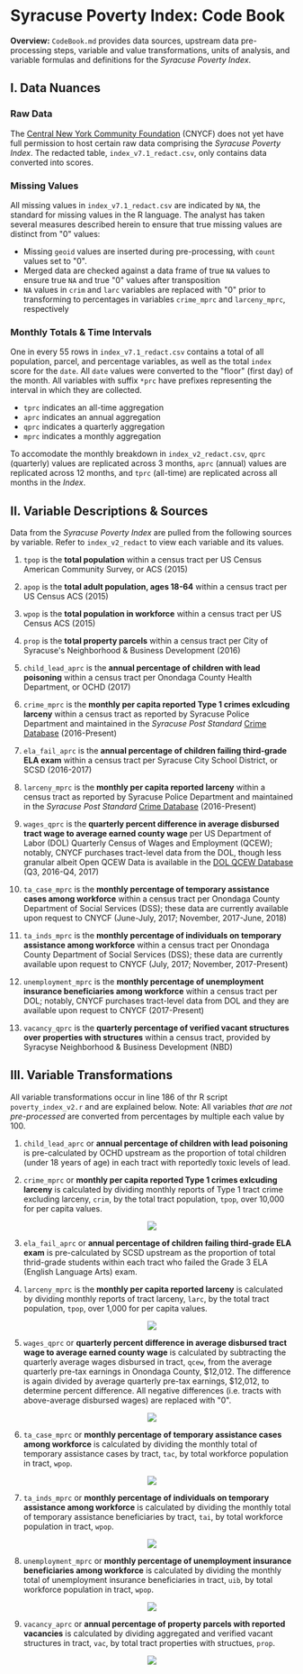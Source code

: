 # Syracuse Poverty Index: Code Book

**Overview:** `CodeBook.md` provides data sources, upstream data pre-processing steps, variable and value transformations, units of analysis, and variable formulas and definitions for the *Syracuse Poverty Index*. 

## I. Data Nuances

### Raw Data

The [Central New York Community Foundation](https://cnycf.org/) (CNYCF) does not yet have full permission to host certain raw data comprising the *Syracuse Poverty Index*. The redacted table, `index_v7.1_redact.csv`, only contains data converted into scores.

### Missing Values

All missing values in `index_v7.1_redact.csv` are indicated by `NA`, the standard for missing values in the R language. The analyst has taken several measures described herein to ensure that true missing values are distinct from "0" values:

* Missing `geoid` values are inserted during pre-processing, with `count` values set to "0".
* Merged data are checked against a data frame of true `NA` values to ensure true `NA` and true "0" values after transposition
* `NA` values in `crim` and `larc` variables are replaced with "0" prior to transforming to percentages in variables `crime_mprc` and `larceny_mprc`, respectively

### Monthly Totals & Time Intervals

One in every 55 rows in `index_v7.1_redact.csv` contains a total of all population, parcel, and percentage variables, as well as the total `index` score for the `date`. All `date` values were converted to the "floor" (first day) of the month. All variables with suffix `*prc` have prefixes representing the interval in which they are collected.

* `tprc` indicates an all-time aggregation
* `aprc` indicates an annual aggregation
* `qprc` indicates a quarterly aggregation
* `mprc` indicates a monthly aggregation

To accomodate the monthly breakdown in `index_v2_redact.csv`, `qprc` (quarterly) values are replicated across 3 months, `aprc` (annual) values are replicated across 12 months, and `tprc` (all-time) are replicated across all months in the *Index*.

## II. Variable Descriptions & Sources

Data from the *Syracuse Poverty Index* are pulled from the following sources by variable. Refer to `index_v2_redact` to view each variable and its values.

1. `tpop` is the **total population** within a census tract per US Census American Community Survey, or ACS (2015)

2. `apop` is the **total adult population, ages 18-64** within a census tract per US Census ACS (2015)

3. `wpop` is the **total population in workforce** within a census tract per US Census ACS (2015)

4. `prop` is the **total property parcels** within a census tract per City of Syracuse's Neighborhood & Business Development (2016)

5. `child_lead_aprc` is the **annual percentage of children with lead poisoning** within a census tract per Onondaga County Health Department, or OCHD (2017)

6. `crime_mprc` is the **monthly per capita reported Type 1 crimes exlcuding larceny** within a census tract as reported by Syracuse Police Department and maintained in the *Syracuse Post Standard* [Crime Database](https://www.syracuse.com/crime/index.ssf/page/police_reports.html) (2016-Present)

7. `ela_fail_aprc` is the **annual percentage of children failing third-grade ELA exam** within a census tract per Syracuse City School District, or SCSD (2016-2017)

8. `larceny_mprc` is the **monthly per capita reported larceny** within a census tract as reported by Syracuse Police Department and maintained in the *Syracuse Post Standard* [Crime Database](https://www.syracuse.com/crime/index.ssf/page/police_reports.html) (2016-Present)

9. `wages_qprc` is the **quarterly percent difference in average disbursed tract wage to average earned county wage** per US Department of Labor (DOL) Quarterly Census of Wages and Employment (QCEW); notably, CNYCF purchases tract-level data from the DOL, though less granular albeit Open QCEW Data is available in the [DOL QCEW Database](https://www.bls.gov/cew/) (Q3, 2016-Q4, 2017)

10. `ta_case_mprc` is the **monthly percentage of temporary assistance cases among workforce** within a census tract per Onondaga County Department of Social Services (DSS); these data are currently available upon request to CNYCF (June-July, 2017; November, 2017-June, 2018)

11. `ta_inds_mprc` is the **monthly percentage of individuals on temporary assistance among workforce** within a census tract per Onondaga County Department of Social Services (DSS); these data are currently available upon request to CNYCF (July, 2017; November, 2017-Present)

12. `unemployment_mprc` is the **monthly percentage of unemployment insurance beneficiaries among workforce** within a census tract per DOL; notably, CNYCF purchases tract-level data from DOL and they are available upon request to CNYCF (2017-Present)

13. `vacancy_qprc` is the **quarterly percentage of verified vacant structures over properties with structures** within a census tract, provided by Syracyse Neighborhood & Business Development (NBD)

## III. Variable Transformations

All variable transformations occur in line 186 of thr R script `poverty_index_v2.r` and are explained below. Note: All variables *that are not pre-processed* are converted from percentages by multiple each value by 100.

1. `child_lead_aprc` or **annual percentage of children with lead poisoning** is pre-calculated by OCHD upstream as the proportion of total children (under 18 years of age) in each tract with reportedly toxic levels of lead.

2. `crime_mprc` or **monthly per capita reported Type 1 crimes exlcuding larceny** is calculated by dividing monthly reports of Type 1 tract crime excluding larceny, `crim`, by the total tract population, `tpop`, over 10,000 for per capita values.
 
<p align="center">
  <img src="https://latex.codecogs.com/gif.latex?%5Cfrac%7Bmonthly%5C%3B%20tract%5C%3B%20crime%7D%7B%28%5C%3A%20tract%20%5C%3A%20population%5C%3A%20/%20%5C%3A%201%2C000%5C%3A%20%29%7D" />
</p>

3. `ela_fail_aprc` or **annual percentage of children failing third-grade ELA exam** is pre-calculated by SCSD upstream as the proportion of total thrid-grade students within each tract who failed the Grade 3 ELA (English Language Arts) exam.

4. `larceny_mprc` is the **monthly per capita reported larceny** is calculated by dividing monthly reports of tract larceny, `larc`, by the total tract population, `tpop`, over 1,000 for per capita values.

<p align="center">
  <img src="https://latex.codecogs.com/gif.latex?%5Cfrac%7Bmonthly%5C%3B%20tract%5C%3B%20larceny%7D%7B%28%5C%3A%20tract%20%5C%3A%20population%5C%3A%20/%20%5C%3A%201%2C000%5C%3A%20%29%7D" />
</p>

5. `wages_qprc` or **quarterly percent difference in average disbursed tract wage to average earned county wage** is calculated by subtracting the quarterly average wages disbursed in tract, `qcew`, from the average quarterly pre-tax earnings in Onondaga County, $12,012. The difference is again divided by average quarterly pre-tax earnings, $12,012, to determine percent difference. All negative differences (i.e. tracts with above-average disbursed wages) are replaced with "0".

<p align="center">
  <img src="https://latex.codecogs.com/gif.latex?%5Cmathbb%7BR_%5Cgeq%20%7D_0%3D%5Cfrac%7B%28%5C%3A%20quarterly%20%5C%3A%20average%5C%3A%20county%5C%3A%20wages%5C%3A%20earned%5C%3A%20-%20%5C%3A%20quarterly%20%5C%3A%20average%20%5C%3A%20tract%5C%3A%20wages%5C%3A%20disbursed%5C%3A%20%29%7D%7Bquarterly%20%5C%3A%20average%5C%3A%20county%5C%3A%20wages%7D" />
</p>

6. `ta_case_mprc` or **monthly percentage of temporary assistance cases among workforce** is calculated by dividing the monthly total of temporary assistance cases by tract, `tac`, by total workforce population in tract, `wpop`.

<p align="center">
  <img src="https://latex.codecogs.com/gif.latex?%5Cfrac%7Bmonthly%5C%3A%20tract%5C%3A%20temporary%5C%3A%20assistance%5C%3A%20cases%7D%7B%5C%3A%20total%5C%3A%20tract%20%5C%3A%20workforce%5C%3A%20%7D" />
</p>

7. `ta_inds_mprc` or **monthly percentage of individuals on temporary assistance among workforce** is calculated by dividing the monthly total of temporary assistance beneficiaries by tract, `tai`, by total workforce population in tract, `wpop`.

<p align="center">
  <img src="https://latex.codecogs.com/gif.latex?%5Cfrac%7Bmonthly%5C%3A%20tract%5C%3A%20temporary%5C%3A%20assistance%5C%3A%20individuals%7D%7B%5C%3A%20total%5C%3A%20tract%20%5C%3A%20workforce%5C%3A%20%7D" />
</p>

8. `unemployment_mprc` or **monthly percentage of unemployment insurance beneficiaries among workforce** is calculated by dividing the monthly total of unemployment insurance beneficiaries in tract, `uib`, by total workforce population in tract, `wpop`.

<p align="center">
  <img src="https://latex.codecogs.com/gif.latex?%5Cfrac%7Bmonthly%5C%3A%20tract%5C%3A%20unemployment%5C%3A%20insurance%5C%3A%20beneficiaries%7D%7B%5C%3A%20total%5C%3A%20tract%20%5C%3A%20workforce%5C%3A%20%7D" />
</p>

9. `vacancy_aprc` or **annual percentage of property parcels with reported vacancies** is calculated by dividing aggregated and verified vacant structures in tract, `vac`, by total tract properties with structues, `prop`.

<p align="center">
  <img src="https://latex.codecogs.com/gif.latex?%5Cfrac%7Bannual%5C%3A%20tract%5C%3A%20vacancies%5C%3A%20reported%7D%7B%5C%3A%20total%5C%3A%20tract%20%5C%3A%20parcels%5C%3A%20%7D" />
</p>
